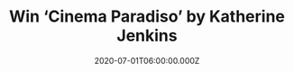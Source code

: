 ---
campaign-uuid: "c-ff4e2e7a-a91d-44ee-b4e0-9e86238d2626"
type: "Competition"
category: "Music"
date: "2020-07-01T06:00:00.000Z"
end-date: "2020-08-01T23:59:00.000Z"
disable-form: false
is_promoted: false
has_entry_page: true
title: "Win ‘Cinema Paradiso’ by Katherine Jenkins"
competition-description: "<p>The UK’s most successful classical singer, Katherine\
  \ Jenkins is back with a brand new album called ‘Cinema Paradiso’ where she celebrates\
  \ some of the most iconic moments in the history of film. We have one copy and we\
  \ want to give it away to you.</p>\n<p>Click below for a chance to win.</p>\n"
hero-header: "Win ‘Cinema Paradiso’ by Katherine Jenkins"
terms-confirmation: "N/A"
banner-img: "https://assets.expresslyapp.com/asset-5a233e99-0193-409c-8702-2cad484b08ee.jpg"
logo-left-href: "http://club.expressly.io"
logo-left-image: "https://assets.expresslyapp.com/asset-099c1459-58cf-4404-9296-bd448da71a54.jpg"
logo-left-title: "Expressly club"
bg-image-hero: "https://assets.expresslyapp.com/asset-332c1cc2-e5ad-4fc0-8e1d-107a23c6cc10.jpg"
bg-image-first: "https://assets.expresslyapp.com/asset-b603e424-659f-401d-985f-b6de21cc7507.jpg"
section1-content: "<p>Comprised of 15 iconic tracks, ‘Cinema Paradiso’ is a collection\
  \ of unforgettable songs from some of the world’s best loved movie moments including;\
  \ ‘Moon River’ from Breakfast at Tiffany’s, Pinocchio’s ‘When You Wish Upon A Star’\
  \ and tonight’ from West Side Story, featuring fellow Welsh star, Luke Evans.</p>7p\n\
  <p>Click below and it could be yours.</p>\n"
entry-title: "Win ‘Cinema Paradiso’ by Katherine Jenkins"
entry-content: "<p>Enter the draw to win ‘Cinema Paradiso’ by Katherine Jenkins by\
  \ completing the form below before 23:59 on the 1st of August 2020.</p>\n"
has-winner: false
prize-description: "‘Cinema Paradiso’ by Katherine Jenkins"
special-conditions: "Multiple entries are allowed up to one every day.\r\n\r\nThis\
  \ competition is also available on: https://aaa.nme.com/competitions/cinema-paradiso-katherine-jenkins"
country-restrictions:
- "GB"
---